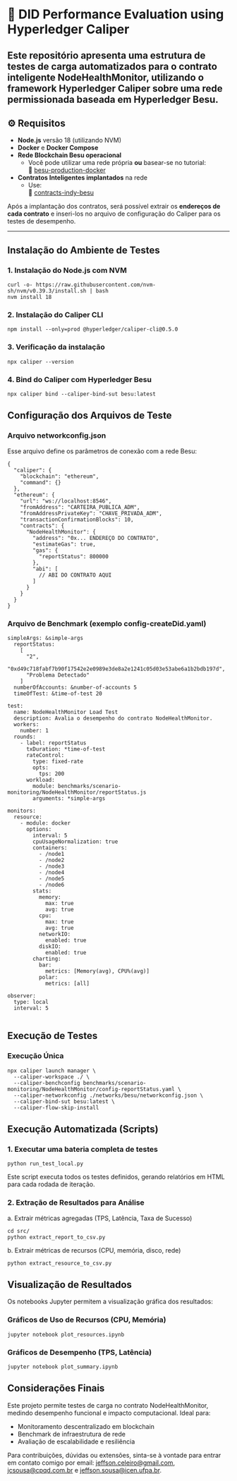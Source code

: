 # 📘 DID Performance Evaluation using Hyperledger Caliper

Este repositório apresenta uma estrutura de testes de carga automatizados para o contrato inteligente NodeHealthMonitor, utilizando o framework Hyperledger Caliper sobre uma rede permissionada baseada em Hyperledger Besu.
---

## ⚙️ Requisitos

- **Node.js** versão 18 (utilizando NVM)
- **Docker** e **Docker Compose**
- **Rede Blockchain Besu operacional**
  - Você pode utilizar uma rede própria **ou** basear-se no tutorial:  
    🔗 [besu-production-docker](https://github.com/jeffsonsousa/besu-production-docker)
- **Contratos Inteligentes implantados** na rede
  - Use:  
    🔗 [contracts-indy-besu](https://github.com/jeffsonsousa/contracts-node-health-monitor)

Após a implantação dos contratos, será possível extrair os **endereços de cada contrato** e inseri-los no arquivo de configuração do Caliper para os testes de desempenho.

---

## Instalação do Ambiente de Testes

### 1. Instalação do Node.js com NVM
```
curl -o- https://raw.githubusercontent.com/nvm-sh/nvm/v0.39.3/install.sh | bash
nvm install 18
```

### 2. Instalação do Caliper CLI
```
npm install --only=prod @hyperledger/caliper-cli@0.5.0
```
### 3. Verificação da instalação

```
npx caliper --version
```
### 4. Bind do Caliper com Hyperledger Besu

```
npx caliper bind --caliper-bind-sut besu:latest
```
## Configuração dos Arquivos de Teste
### Arquivo networkconfig.json
Esse arquivo define os parâmetros de conexão com a rede Besu:

```
{
  "caliper": {
    "blockchain": "ethereum",
    "command": {}
  },
  "ethereum": {
    "url": "ws://localhost:8546",
    "fromAddress": "CARTEIRA_PUBLICA_ADM",
    "fromAddressPrivateKey": "CHAVE_PRIVADA_ADM",
    "transactionConfirmationBlocks": 10,
    "contracts": {
      "NodeHealthMonitor": {
        "address": "0x... ENDEREÇO DO CONTRATO",
        "estimateGas": true,
        "gas": {
          "reportStatus": 800000
        },
        "abi": [
          // ABI DO CONTRATO AQUI
        ]
      }
    }
  }
}
```
### Arquivo de Benchmark (exemplo config-createDid.yaml)
```
simpleArgs: &simple-args
  reportStatus:
    [
      "2",
      "0xd49c718fabf7b90f17542e2e0989e3de8a2e1241c05d03e53abe6a1b2bdb197d",
      "Problema Detectado"
    ]
  numberOfAccounts: &number-of-accounts 5
  timeOfTest: &time-of-test 20

test:
  name: NodeHealthMonitor Load Test
  description: Avalia o desempenho do contrato NodeHealthMonitor.
  workers:
    number: 1
  rounds:
    - label: reportStatus
      txDuration: *time-of-test
      rateControl:
        type: fixed-rate
        opts:
          tps: 200
      workload:
        module: benchmarks/scenario-monitoring/NodeHealthMonitor/reportStatus.js
        arguments: *simple-args

monitors:
  resource:
    - module: docker
      options:
        interval: 5
        cpuUsageNormalization: true
        containers:
          - /node1
          - /node2
          - /node3
          - /node4
          - /node5
          - /node6
        stats:
          memory:
            max: true
            avg: true
          cpu:
            max: true
            avg: true
          networkIO:
            enabled: true
          diskIO:
            enabled: true
        charting:
          bar:
            metrics: [Memory(avg), CPU%(avg)]
          polar:
            metrics: [all]

observer:
  type: local
  interval: 5


```

## Execução de Testes
### Execução Única

```
npx caliper launch manager \
  --caliper-workspace ./ \
  --caliper-benchconfig benchmarks/scenario-monitoring/NodeHealthMonitor/config-reportStatus.yaml \
  --caliper-networkconfig ./networks/besu/networkconfig.json \
  --caliper-bind-sut besu:latest \
  --caliper-flow-skip-install
``` 
## Execução Automatizada (Scripts)
### 1. Executar uma bateria completa de testes
```
python run_test_local.py
```
Este script executa todos os testes definidos, gerando relatórios em HTML para cada rodada de iteração.

### 2. Extração de Resultados para Análise
a. Extrair métricas agregadas (TPS, Latência, Taxa de Sucesso)

```
cd src/
python extract_report_to_csv.py
```

b. Extrair métricas de recursos (CPU, memória, disco, rede)
```
python extract_resource_to_csv.py
```

## Visualização de Resultados
Os notebooks Jupyter permitem a visualização gráfica dos resultados:
### Gráficos de Uso de Recursos (CPU, Memória)
```
jupyter notebook plot_resources.ipynb
```
### Gráficos de Desempenho (TPS, Latência)
```
jupyter notebook plot_summary.ipynb
```
## Considerações Finais

Este projeto permite testes de carga no contrato NodeHealthMonitor, medindo desempenho funcional e impacto computacional. Ideal para:

* Monitoramento descentralizado em blockchain
* Benchmark de infraestrutura de rede
* Avaliação de escalabilidade e resiliência

Para contribuições, dúvidas ou extensões, sinta-se à vontade para entrar em contato comigo por email: jeffson.celeiro@gmail.com, jcsousa@cpqd.com.br e jeffson.sousa@icen.ufpa.br. 

